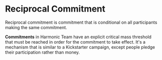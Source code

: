 # Reciprocal Commitment

Reciprocal commitment is commitment that is conditional on all participants making the same commitment.

__Commitments__ in Harmonic Team have an explicit critical mass threshold that must be reached in order for the commitment to take effect. It's a mechanism that is similar to a Kickstarter campaign, except people pledge their participation rather than money.